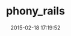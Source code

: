 ---
layout: post
title:  "phony_rails"
repo:   "joost/phony_rails"
date:   2015-02-18 17:19:52
gemurl: https://github.com/joost/phony_rails
---